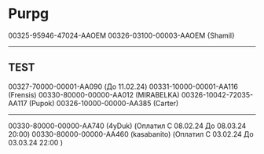 # Purpg
00325-95946-47024-AAOEM
00326-03100-00003-AAOEM {Shamil}

-------
TEST
-------
00327-70000-00001-AA090 (До 11.02.24)
00331-10000-00001-AA116 (Frensis)
00330-80000-00000-AA012 (MIRABELKA)
00326-10042-72035-AA117 (Pupok)
00326-10000-00000-AA385 (Carter)



-------
00330-80000-00000-AA740 (4yDuk) (Оплатил C 08.02.24 До 08.03.24  20:00)
00330-80000-00000-AA460 (kasabanito) (Оплатил C 03.02.24 До 03.03.24  22:00 )


